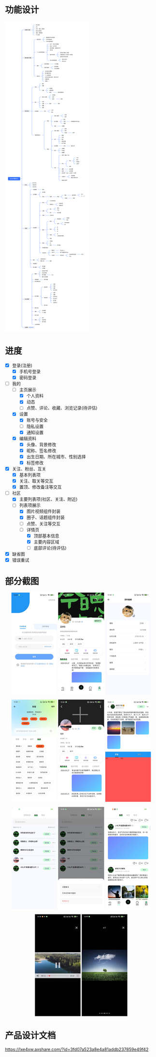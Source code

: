 # 功能设计

![功能设计](img/功能设计.png)

# 进度

- [x] 登录(注册)
  - [x] 手机号登录
  - [x] 密码登录
- [ ] 我的
  - [ ] 主页展示
    - [x] 个人资料
    - [x] 动态
    - [ ] 点赞、评论、收藏、浏览记录(待评估)
  - [x] 设置
    - [x] 账号与安全
    - [ ] 隐私设置
    - [x] 通知设置
  - [x] 编辑资料
    - [x] 头像、背景修改
    - [x] 昵称、签名修改
    - [x] 出生日期、所在城市、性别选择
    - [x] 标签修改
- [x] 关注、粉丝、互关
  - [x] 基本列表项
  - [x] 关注、取关等交互
  - [x] 置顶、修改备注等交互
- [ ] 社区
  - [x] 主要列表项(社区、关注、附近)
  - [ ] 列表项展示
    - [x] 图片视频组件封装
    - [x] 圈子、话题组件封装
    - [ ] 点赞、关注等交互
    - [ ] 详情页
      - [x] 顶部基本信息
      - [x] 主要内容区域
      - [ ] 底部评论(待评估)
- [x] 缺省图
- [x] 错误重试

# 部分截图

<p align = "center">    
  <img src="img/登录.jpg" width="30%" />
  <img src="img/个人主页.jpg" width="30%" />
  <img src="img/个人资料编辑.jpg" width="30%" />
</p>

<p align = "center">    
  <img src="img/标签选择.jpg" width="30%" />
  <img src="img/查看他人主页.jpg" width="30%" />
  <img src="img/动态详情页.jpg" width="30%" />
</p>

<p align = "center">    
  <img src="img/关注列表.jpg" width="30%" />
  <img src="img/关注设置.jpg" width="30%" />
  <img src="img/社区.jpg" width="30%" />
</p>

<p align = "center">    
  <img src="img/视频播放.jpg" width="30%" />
  <img src="img/图片预览.jpg" width="30%" />
</p>


# 产品设计文档
https://lxe4xw.axshare.com/?id=3fd07a523a8e4a81addb237859e49f42